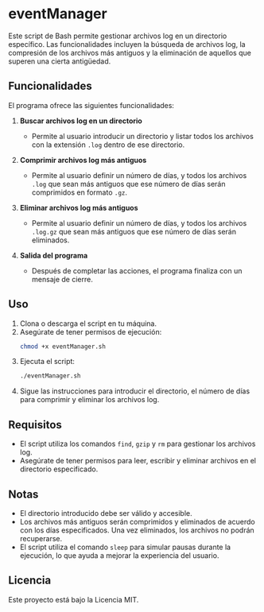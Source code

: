 # eventManager

Este script de Bash permite gestionar archivos log en un directorio específico. Las funcionalidades incluyen la búsqueda de archivos log, la compresión de los archivos más antiguos y la eliminación de aquellos que superen una cierta antigüedad.

## Funcionalidades

El programa ofrece las siguientes funcionalidades:

1. **Buscar archivos log en un directorio**
    - Permite al usuario introducir un directorio y listar todos los archivos con la extensión `.log` dentro de ese directorio.

2. **Comprimir archivos log más antiguos**
    - Permite al usuario definir un número de días, y todos los archivos `.log` que sean más antiguos que ese número de días serán comprimidos en formato `.gz`.

3. **Eliminar archivos log más antiguos**
    - Permite al usuario definir un número de días, y todos los archivos `.log.gz` que sean más antiguos que ese número de días serán eliminados.

4. **Salida del programa**
    - Después de completar las acciones, el programa finaliza con un mensaje de cierre.

## Uso

1. Clona o descarga el script en tu máquina.
2. Asegúrate de tener permisos de ejecución:
    ```bash
    chmod +x eventManager.sh
    ```
3. Ejecuta el script:
    ```bash
    ./eventManager.sh
    ```
4. Sigue las instrucciones para introducir el directorio, el número de días para comprimir y eliminar los archivos log.

## Requisitos

- El script utiliza los comandos `find`, `gzip` y `rm` para gestionar los archivos log.
- Asegúrate de tener permisos para leer, escribir y eliminar archivos en el directorio especificado.

## Notas

- El directorio introducido debe ser válido y accesible.
- Los archivos más antiguos serán comprimidos y eliminados de acuerdo con los días especificados. Una vez eliminados, los archivos no podrán recuperarse.
- El script utiliza el comando `sleep` para simular pausas durante la ejecución, lo que ayuda a mejorar la experiencia del usuario.

## Licencia

Este proyecto está bajo la Licencia MIT.
